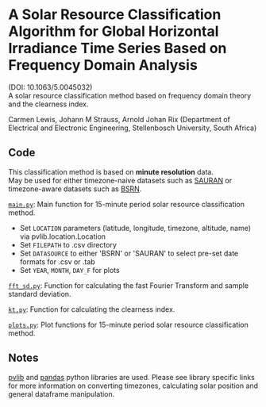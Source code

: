 # A Solar Resource Classification Algorithm for Global Horizontal Irradiance Time Series Based on Frequency Domain Analysis 
(DOI: 10.1063/5.0045032) \
A solar resource classification method based on frequency domain theory and the clearness index.

Carmen Lewis, Johann M Strauss, Arnold Johan Rix (Department of Electrical and Electronic Engineering, Stellenbosch University, South Africa)

## Code
This classification method is based on **minute resolution** data. \
May be used for either timezone-naive datasets such as [SAURAN](https://sauran.ac.za/) or timezone-aware datasets such as [BSRN](https://bsrn.awi.de/).

[`main.py`](https://github.com/Carmen-Lewis/SolarResourceClassification/blob/master/main.py): Main function for 15-minute period solar resource classification method.
* Set `LOCATION` parameters (latitude, longitude, timezone, altitude, name) via pvlib.location.Location
* Set `FILEPATH` to .csv directory
* Set `DATASOURCE` to either 'BSRN' or 'SAURAN' to select pre-set date formats for .csv or .tab
* Set `YEAR`, `MONTH`, `DAY_F` for plots

[`fft_sd.py`](https://github.com/Carmen-Lewis/SolarResourceClassification/blob/master/fft_sd.py): Function for calculating the fast Fourier Transform and sample standard deviation.

[`kt.py`](https://github.com/Carmen-Lewis/SolarResourceClassification/blob/master/kt.py): Function for calculating the clearness index.

[`plots.py`](): Plot functions for 15-minute period solar resource classification method.

## Notes
[pvlib](https://github.com/pvlib/pvlib-python) and [pandas](https://pandas.pydata.org/) python libraries are used. Please see library specific links for more information on converting timezones, calculating solar position and general dataframe manipulation.
